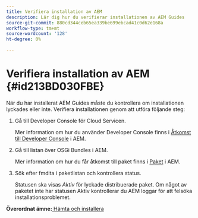 ```yaml
---
title: Verifiera installation av AEM
description: Lär dig hur du verifierar installationen av AEM Guides
source-git-commit: 880cd344ceb65ea339be699ebcad41c0d62e168a
workflow-type: tm+mt
source-wordcount: '128'
ht-degree: 0%

---
```


# Verifiera installation av AEM {#id213BD030FBE}

När du har installerat AEM Guides måste du kontrollera om installationen lyckades eller inte. Verifiera installationen genom att utföra följande steg:

1. Gå till Developer Console för Cloud Servicen.

   Mer information om hur du använder Developer Console finns i [Åtkomst till Developer Console](https://experienceleague.adobe.com/docs/experience-manager-learn/cloud-service/debugging/debugging-aem-as-a-cloud-service/developer-console.html) i AEM.

1. Gå till listan över OSGi Bundles i AEM.

   Mer information om hur du får åtkomst till paket finns i [Paket](https://experienceleague.adobe.com/docs/experience-manager-learn/cloud-service/debugging/debugging-aem-as-a-cloud-service/developer-console.html?lang=en#bundles) i AEM.

1. Sök efter fmdita i paketlistan och kontrollera status.

   Statusen ska visas *Aktiv* för lyckade distribuerade paket. Om något av paketet inte har statusen Aktiv kontrollerar du AEM loggar för att felsöka installationsproblemet.


**Överordnat ämne:**[ Hämta och installera](download-install.md)
